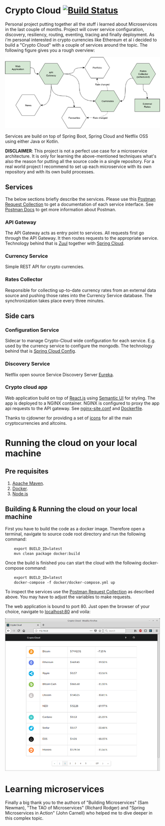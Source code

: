 # Crypto Cloud [![Build Status](https://travis-ci.org/6d68/crypto-cloud.svg?branch=master)](https://travis-ci.org/6d68/crypto-cloud)
Personal project putting together all the stuff i learned about Microservices in the last couple of months. Project will cover service configuration, discovery, resiliency, routing, eventing, tracing and finally deployment. As i'm personal interested in crypto currencies like Ethereum et al i decided to build a "Crypto Cloud" with a couple of services around the topic. The following figure gives you a rough overview:

<img src="./services-diagram.png">

Services are build on top of Spring Boot, Spring Cloud and Netflix OSS using either Java or Kotlin. 

**DISCLAIMER**: This project is not a perfect use case for a microservice architecture. It is only for learning the above-mentioned techniques what's also the reason for putting all the source code in a single repository. For a real world project I recommend to set up each microservice with its own repository and with its own build processes.

## Services

The below sections briefly describe the services. Please use this [Postman Request Collection](./Crypto-Cloud.postman_collection.json) to get a documentation of each service interface. See [Postman Docs](https://www.getpostman.com/docs/) to get more information about Postman.


### API Gateway
The API Gateway acts as entry point to services. All requests first go through the API Gateway. It then routes requests to the appropriate service. Technology behind that is [Zuul]((https://github.com/Netflix/zuul)) together with [Spring Cloud](http://projects.spring.io/spring-cloud/). 

### Currency Service
Simple REST API for crypto currencies.

### Rates Collector
Responsible for collecting up-to-date currency rates from an external data source and pushing those rates into the Currency Service database. The synchronization takes place every three minutes.

## Side cars

### Configuration Service
Sidecar to manage Crypto-Cloud wide configuration for each service. E.g. used by the currency service to configure the mongodb. The technology behind that is [Spring Cloud Config](https://cloud.spring.io/spring-cloud-config/).

### Discovery Service
Netflix open source Service Discovery Server [Eureka](https://netflix.github.io).


### Crypto cloud app
Web application build on top of [React.js](https://reactjs.org/) using [Semantic UI](https://react.semantic-ui.com/introduction) for styling. The app is deployed to a NGINX container. NGINX is configured to proxy the app api requests to the API gateway. See [nginx-site.conf](./crypto-cloud-app/nginx-site.conf) and [Dockerfile](./crypto-cloud-app/Dockerfile).

Thanks to cjdowner for providing a set of [icons](https://github.com/cjdowner/cryptocurrency-icons) for all the main cryptocurrencies and altcoins.

# Running the cloud on your local machine

## Pre requisites
1.	[Apache Maven](http://maven.apache.org).
2.	[Docker](http://docker.com).
3.  [Node.js](https://nodejs.org/en/)

## Building & Running the cloud on your local machine
First you have to build the code as a docker image. Therefore open a terminal, navigate to source code root directory and run the following command:

```console
    export BUILD_ID=latest
    mvn clean package docker:build
```

Once the build is finished you can start the cloud with the following docker-compose command:
```console
    export BUILD_ID=latest
    docker-compose -f docker/docker-compose.yml up
```

To inspect the services use the [Postman Request Collection](./Crypto-Cloud.postman_collection.json) as described above. You may have to adjust the variables to make requests.

The web application is bound to port 80. Just open the browser of your choice, navigate to [localhost:80](http://localhost:80) and voila:

  <img src="./CryptoCloud-App.png" style="width: 600px;">

# Learning microservices
Finally a big thank you to the authors of "Building Microservices" (Sam Newman), "The TAO of Microservices" (Richard Rodger) and "Spring Microservices in Action" (John Carnell) who helped me to dive deeper in this complex topic.